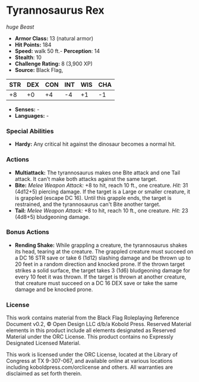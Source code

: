 # Tyrannosaurus Rex

*huge* *Beast*

- **Armor Class:** 13 (natural armor)
- **Hit Points:** 184 
- **Speed:** walk 50 ft.- **Perception**: 14
- **Stealth**: 10
- **Challenge Rating:** 8 (3,900 XP)
- **Source:** Black Flag,

| STR | DEX | CON | INT | WIS | CHA |
| --- | --- | --- | --- | --- | --- |
| +8 | +0 | +4 | -4 | +1 | -1 |

- **Senses:** -
- **Languages:** -

### Special Abilities

- **Hardy:** Any critical hit against the dinosaur becomes a normal hit.

### Actions

- **Multiattack:** The tyrannosaurus makes one Bite attack and one Tail attack. It can't make both attacks against the same target.
- **Bite:** _Melee Weapon Attack:_ +8 to hit, reach 10 ft., one creature. _Hit:_ 31 (4d12+5) piercing damage. If the target is a Large or smaller creature, it is grappled (escape DC 16). Until this grapple ends, the target is restrained, and the tyrannosaurus can't Bite another target.
- **Tail:** _Melee Weapon Attack:_ +8 to hit, reach 10 ft., one creature. _Hit:_ 23 (4d8+5) bludgeoning damage.

### Bonus Actions

- **Rending Shake:** While grappling a creature, the tyrannosaurus shakes its head, tearing at the creature. The grappled creature must succeed on a DC 16 STR save or take 6 (1d12) slashing damage and be thrown up to 20 feet in a random direction and knocked prone. If the thrown target strikes a solid surface, the target takes 3 (1d6) bludgeoning damage for every 10 feet it was thrown. If the target is thrown at another creature, that creature must succeed on a DC 16 DEX save or take the same damage and be knocked prone.


### License

This work contains material from the Black Flag Roleplaying Reference Document v0.2, © Open Design LLC d/b/a Kobold Press. Reserved Material elements in this product include all elements designated as Reserved Material under the ORC License. This product contains no Expressly Designated Licensed Material.

This work is licensed under the ORC License, located at the Library of Congress at TX 9-307-067, and available online at various locations including koboldpress.com/orclicense and others. All warranties are disclaimed as set forth therein.
